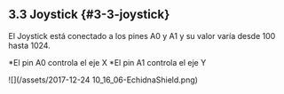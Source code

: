 ## 3.3 Joystick {#3-3-joystick}

El Joystick está conectado a los pines A0 y A1 y su valor varía desde 100 hasta 1024. 

*El pin A0 controla el eje X 
*El pin A1 controla el eje Y


![](/assets/2017-12-24 10_16_06-EchidnaShield.png)



